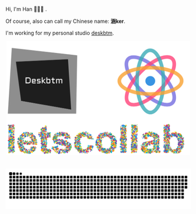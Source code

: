 Hi, I'm Han 👋😋🤚 .

Of course, also can call my Chinese name: **涵ker**.

I'm working for my personal studio [deskbtm](https://www.deskbtm.com).



<div align="center">
<a href="https://deskbtm.com" target="_blank">
  <img src="fuckit.svg"  width="500"/>
</a>
</div>
<br />
<br />

<div align="center">
  <img src="https://raw.githubusercontent.com/Nawbc/Nawbc/output/github-contribution-grid-snake.svg"/>
</div>

